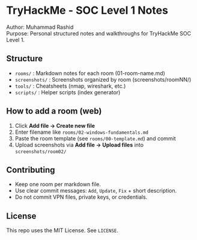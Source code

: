 # TryHackMe - SOC Level 1 Notes

Author: Muhammad Rashid  
Purpose: Personal structured notes and walkthroughs for TryHackMe SOC Level 1.

## Structure
- `rooms/` : Markdown notes for each room (01-room-name.md)
- `screenshots/` : Screenshots organized by room (screenshots/roomNN/)
- `tools/` : Cheatsheets (nmap, wireshark, etc.)
- `scripts/` : Helper scripts (index generator)

## How to add a room (web)
1. Click **Add file → Create new file**
2. Enter filename like `rooms/02-windows-fundamentals.md`
3. Paste the room template (see `rooms/00-template.md`) and commit
4. Upload screenshots via **Add file → Upload files** into `screenshots/room02/`

## Contributing
- Keep one room per markdown file.
- Use clear commit messages: `Add`, `Update`, `Fix` + short description.
- Do not commit VPN files, private keys, or credentials.

## License
This repo uses the MIT License. See `LICENSE`.
